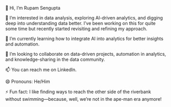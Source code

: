 👋 Hi, I’m Rupam Sengupta

👀 I’m interested in data analysis, exploring AI-driven analytics, and digging deep into understanding data better. I’ve been working on this for quite some time but recently started revisiting and refining my approach.

🌱 I’m currently learning how to integrate AI into analytics for better insights and automation.

💞️ I’m looking to collaborate on data-driven projects, automation in analytics, and knowledge-sharing in the data community.

📫 You can reach me on LinkedIn.

😄 Pronouns: He/Him

⚡ Fun fact: I like finding ways to reach the other side of the riverbank without swimming—because, well, we’re not in the ape-man era anymore!
